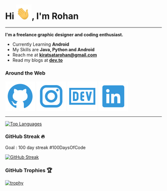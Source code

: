 <h1>Hi <img src="Data/wave.gif" width=50 >, I'm Rohan</h1>

---

**I'm a freelance graphic designer and coding enthusiast.**

- Currently Learning **Android**
- My Skills are **Java, Python and Android**
- Reach me at **kiratsatarohan@gmail.com**
- Read my blogs at **[dev.to](https://dev.to/rohankiratsata)**

### Around the Web

[![GH](Data/github.svg)](https://github.com/rohan-kiratsata) [![INSTA](Data/instagram.svg)](https://instagram.com/rohan14.io) [![DEV.TO](Data/devBlog.svg)](https://dev.to/rohankiratsata) [![LINKEDIN](Data/linkedin.svg)](https://www.linkedin.com/in/rohankiratsata/)


---
[![Top Languages](https://github-readme-stats.vercel.app/api/top-langs/?username=rohan-kiratsata&layout=compact)](https://github.com/anuraghazra/github-readme-stats)


### GitHub Streak &#128293;
Goal : 100 day streak #100DaysOfCode

[![GitHub Streak](https://github-readme-streak-stats.herokuapp.com/?user=rohan-kiratsata)](https://git.io/streak-stats)


### GitHub Trophies &#x1f3c6;

[![trophy](https://github-profile-trophy.vercel.app/?username=rohan-kiratsata&theme=onedark)](https://github.com/ryo-ma/github-profile-trophy)
